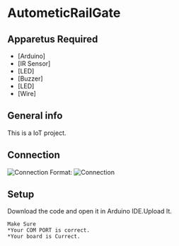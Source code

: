 # <b>AutometicRailGate</b>
## Apparetus Required
* [Arduino]
* [IR Sensor]
* [LED]
* [Buzzer]
* [LED]
* [Wire]

## General info
This is a IoT project.
	
## Connection
![Connection](/images/logo.png)
Format: ![Connection](url)
	
## Setup
Download the code and open it in Arduino IDE.Upload It.

```
Make Sure
*Your COM PORT is correct.
*Your board is Currect.
```
